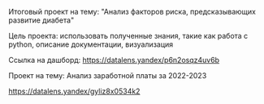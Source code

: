 Итоговый проект на тему: "Анализ факторов риска, предсказывающих развитие диабета"

Цель проекта: использовать полученные знания, такие как работа с python, описание документации, визуализация 

Ссылка на дашборд: https://datalens.yandex/p6n2osqz4uv6b 


Проект на тему: Анализ заработной платы за 2022-2023

https://datalens.yandex/gyliz8x0534k2
